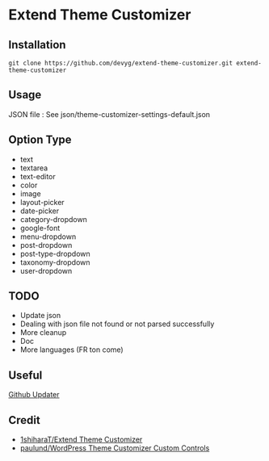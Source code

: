 # Extend Theme Customizer

## Installation

```
git clone https://github.com/devyg/extend-theme-customizer.git extend-theme-customizer
```

## Usage

JSON file : See json/theme-customizer-settings-default.json

## Option Type

* text
* textarea
* text-editor
* color
* image
* layout-picker
* date-picker
* category-dropdown
* google-font
* menu-dropdown
* post-dropdown
* post-type-dropdown
* taxonomy-dropdown
* user-dropdown

## TODO

* Update json
* Dealing with json file not found or not parsed successfully
* More cleanup
* Doc
* More languages (FR ton come)

## Useful

[Github Updater](https://github.com/afragen/github-updater)

## Credit

* [1shiharaT/Extend Theme Customizer](https://github.com/1shiharaT/extend-theme-customizer)
* [paulund/WordPress Theme Customizer Custom Controls](https://github.com/paulund/wordpress-theme-customizer-custom-controls)
